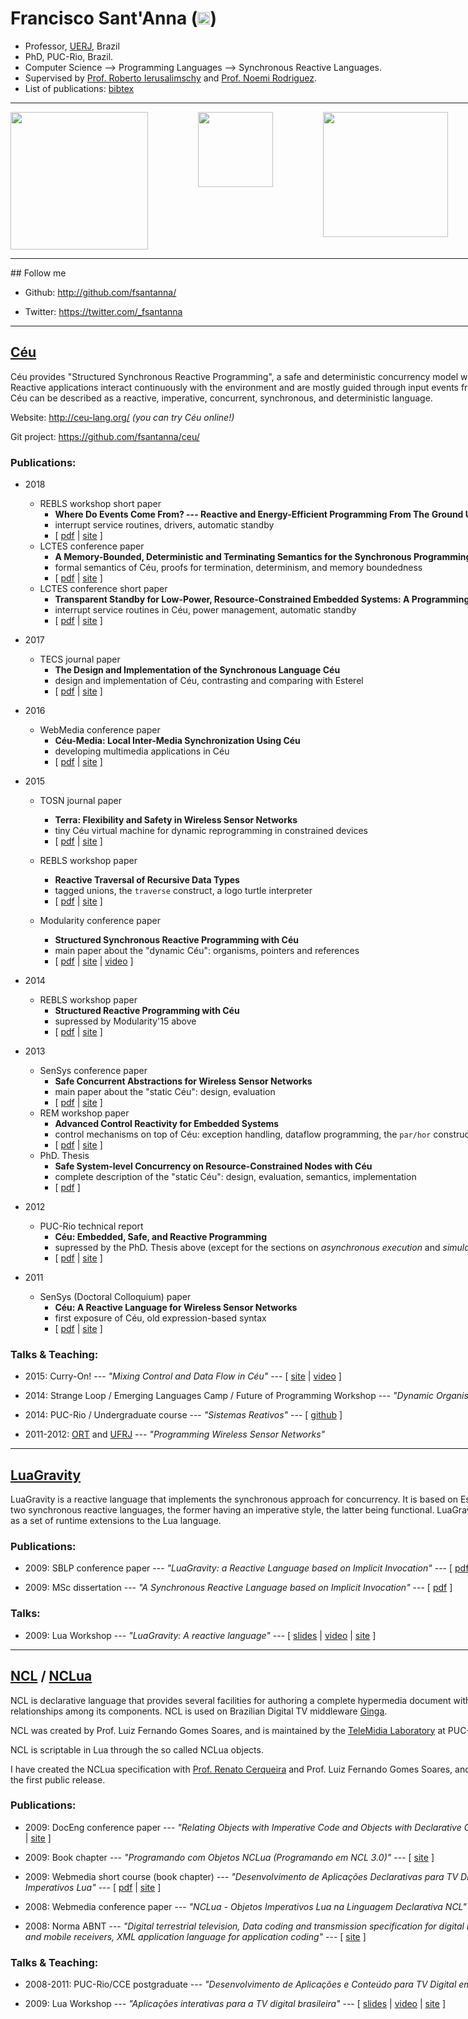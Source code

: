 <head>
    <title>Francisco Sant'Anna</title>
    <meta http-equiv="Content-Type" content="text/html; charset=UTF-8"/>

<script type="text/javascript">

  var _gaq = _gaq || [];
  _gaq.push(['_setAccount', 'UA-17746978-1']);
  _gaq.push(['_trackPageview']);

  (function() {
    var ga = document.createElement('script'); ga.type = 'text/javascript'; ga.async = true;
    ga.src = ('https:' == document.location.protocol ? 'https://ssl' : 'http://www') + '.google-analytics.com/ga.js';
    var s = document.getElementsByTagName('script')[0]; s.parentNode.insertBefore(ga, s);
  })();

</script>

</head>

<div style="width:1024">

<img src="chico2.jpg" align="right"/>

# Francisco Sant'Anna (<img src="email.png" height="20"/>)

* Professor, [UERJ](http://www.uerj.br/idiomas.php#gb), Brazil
* PhD, PUC-Rio, Brazil.
* Computer Science --> Programming Languages --> Synchronous Reactive 
  Languages.
* Supervised by
    [Prof. Roberto Ierusalimschy](http://www.inf.puc-rio.br/~roberto)
    and
    [Prof. Noemi Rodriguez](http://www.inf.puc-rio.br/~noemi).
* List of publications: [bibtex](fsantanna.bib)

<hr/>
## Research

<a href="#ceu">
<img width="220" src="ceu.png" style="float:left; margin-right: 80px;"/>
</a>

<a href="#luagravity">
<img width="120" src="luagravity.png" style="float:left; margin-right: 80px;"/>
</a>

<a href="#ncl">
<img width="200" src="ncl.png" style="float:left; margin-right: 80px;"/>
</a>

<div style="clear:both;"></div>

<hr/>
## Follow me

* Github:
    <http://github.com/fsantanna/>

* Twitter:
    <https://twitter.com/_fsantanna>

<!--
* Blog:
    <http://thesynchronousblog.wordpress.com/>
-->

<a name="ceu"></a>
<hr/>

## [Céu](http://ceu-lang.org)

<img align="right" src="ceu.png"/>

Céu provides "Structured Synchronous Reactive Programming", a safe and 
deterministic concurrency model with side effects.
<br/>
Reactive applications interact continuously with the environment and are mostly 
guided through input events from it.
<br/>
Céu can be described as a reactive, imperative, concurrent, synchronous, and 
deterministic language.

<!--
Céu has a memory footprint of around 3Kb of ROM and 100b of RAM (on a 16bits 
platform).
-->

Website: <http://ceu-lang.org/> *(you can try Céu online!)*

Git project: <https://github.com/fsantanna/ceu/>

<!--
Currently, it is restricted to static-only applications.
I'm looking for embedded systems developers interested in using Céu.
I can help with all support (i.e. coding) to integrate Céu with your platform.
-->

### Publications:

* 2018
    - REBLS workshop short paper
        - **Where Do Events Come From? --- Reactive and Energy-Efficient Programming From The Ground Up**
        - interrupt service routines, drivers, automatic standby
        - [ [pdf](ceu_rebls18.pdf) | [site][rebls18_site] ]
    - LCTES conference paper
        - **A Memory-Bounded, Deterministic and Terminating Semantics for the Synchronous Programming Language Céu**
        - formal semantics of Céu, proofs for termination, determinism, and memory boundedness
        - [ [pdf](ceu_lctes18_pre.pdf) | [site][lctes18_site] ]
    - LCTES conference short paper
        - **Transparent Standby for Low-Power, Resource-Constrained Embedded Systems: A Programming Language-Based Approach**
        - interrupt service routines in Céu, power management, automatic standby
        - [ [pdf](ceu_lctes18_short_pre.pdf) | [site][lctes18_site] ]

* 2017
    - TECS journal paper
        - **The Design and Implementation of the Synchronous Language Céu**
        - design and implementation of Céu, contrasting and comparing with Esterel
        - [ [pdf](ceu_tecs17_pre.pdf) | [site][tecs17_site] ]
        <!--* <small>**Recommended #4**</small>-->

* 2016
    - WebMedia conference paper
        - **Céu-Media: Local Inter-Media Synchronization Using Céu**
        - developing multimedia applications in Céu
        - [ [pdf](ceumedia_webmedia16_pre.pdf) | [site][ceumedia16_site] ]

* 2015
    - TOSN journal paper
        - **Terra: Flexibility and Safety in Wireless Sensor Networks**
        - tiny Céu virtual machine for dynamic reprogramming in constrained devices
        - [ [pdf](terra_tosn15_pre.pdf) | [site][tosn15_site] ]

    - REBLS workshop paper
        - **Reactive Traversal of Recursive Data Types**
        - tagged unions, the `traverse` construct, a logo turtle interpreter
        - [ [pdf](ceu_rebls15.pdf) | [site][rebls15_site] ]
        <!--* <small>**Recommended #3**</small>-->
    - Modularity conference paper
        - **Structured Synchronous Reactive Programming with Céu**
        - main paper about the "dynamic Céu": organisms, pointers and references
        - [ [pdf](ceu_mod15_pre.pdf) | [site][mod15_site] | [video][mod15_video] ]
        <!--* <small>**Recommended #2**</small>-->

* 2014
    - REBLS workshop paper
        - **Structured Reactive Programming with Céu**
        - supressed by Modularity'15 above
        - [ [pdf](ceu_rebls14_pre.pdf) | [site][rebls14_site] ]

* 2013
    - SenSys conference paper
        - **Safe Concurrent Abstractions for Wireless Sensor Networks**
        - main paper about the "static Céu": design, evaluation
        - [ [pdf](ceu_sensys13_pre.pdf) | [site][sensys13_site] ]
        <!--* <small>**Recommended #1**</small>-->
    - REM workshop paper
        - **Advanced Control Reactivity for Embedded Systems**
        - control mechanisms on top of Céu: exception handling, dataflow programming, the `par/hor` construct
        - [ [pdf](ceu_rem13_pre.pdf) | [site][rem13_site] ]
    - PhD. Thesis
        - **Safe System-level Concurrency on Resource-Constrained Nodes with Céu**
        - complete description of the "static Céu": design, evaluation, semantics, implementation
        - [ [pdf](ceu_phd.pdf) ]

* 2012
    - PUC-Rio technical report
        - **Céu: Embedded, Safe, and Reactive Programming**
        - supressed by the PhD. Thesis above (except for the sections on *asynchronous execution* and *simulation*)
        - [ [pdf](ceu_tr.pdf) | [site][tr_site] ]

* 2011
    - SenSys (Doctoral Colloquium) paper
        - **Céu: A Reactive Language for Wireless Sensor Networks**
        - first exposure of Céu, old expression-based syntax
        - [ [pdf](ceu_sensys11.pdf) | [site][dc_site] ]

[rebls18_site]:    https://2018.splashcon.org/track/rebls-2018-papers
[lctes18_site]:    https://conf.researchr.org/track/LCTES-2018/LCTES-2018-papers#program
[tecs17_site]:     https://dl.acm.org/citation.cfm?id=3035544
[ceumedia16_site]: http://dl.acm.org/citation.cfm?id=2976856
[tosn15_site]:     https://dl.acm.org/citation.cfm?id=2811267
[rebls15_site]:    http://www.guidosalvaneschi.com/REBLS/REBLS2015/
[mod15_site]:      http://www.aosd.net/2015/
[mod15_video]:     https://vimeo.com/110512582
[rebls14_site]:    http://www.guidosalvaneschi.com/REBLS/REBLS2014/
[sensys13_site]:   http://sensys.acm.org/2013/index.html
[rem13_site]:      http://soft.vub.ac.be/REM13/
[tr_site]:         http://bib-di.inf.puc-rio.br/techreports/2012.htm
[dc_site]:         http://www.cse.ust.hk/~lingu/SenSys11DC/

### Talks & Teaching:

* 2015: Curry-On!
    --- *"Mixing Control and Data Flow in Céu"*
    --- [ [site][curryon_site] | [video][curryon_video] ]

[curryon_site]: http://curry-on.org/
[curryon_video]: https://www.youtube.com/watch?v=aivVg9WMuMs

* 2014: Strange Loop / Emerging Languages Camp / Future of Programming Workshop 
    --- *"Dynamic Organisms in Céu"*
    --- [ [site][fpw_site] | [video][fpw_video] ]

[fpw_site]: http://www.future-programming.org/program.html
[fpw_video]: https://vimeo.com/110512582

* 2014: PUC-Rio / Undergraduate course
    --- *"Sistemas Reativos"*
    --- [ [github][reativos_github] ]

[reativos_github]: https://github.com/fsantanna/reativos/

* 2011-2012: [ORT](http://www.ort.org.br) and [UFRJ](http://www.ufrj.br)
    --- *"Programming Wireless Sensor Networks"*

<a name="luagravity"></a>
<hr/>

## [LuaGravity][luagravity]

[luagravity]: https://github.com/fsantanna/luagravity/

<img width="150" align="right" src="luagravity.png"/>

LuaGravity is a reactive language that implements the synchronous approach for 
concurrency.
It is based on Esterel and FrTime, two synchronous reactive languages, 
the former having an imperative style, the latter being functional.
LuaGravity is implemented as a set of runtime extensions to the Lua language.  

<!--
For an introductory video about LuaGravity, [click 
here](http://thesynchronousblog.wordpress.com/lua-workshop09-video/).

I have developed LuaGravity during my MSc and currently maintain it.

See [Reactive Server Pages (RSP)][rsp], a project that brings the concepts of 
LuaGravity to the realm of server-side web development.

[rsp]: http://www.lua.inf.puc-rio.br/~francisco/rsp/
-->

### Publications:

* 2009: SBLP conference paper
    --- *"LuaGravity: a Reactive Language based on Implicit Invocation"*
    --- [ [pdf](luagravity_sblp.pdf) ]

* 2009: MSc dissertation
    --- *"A Synchronous Reactive Language based on Implicit Invocation"*
    --- [ [pdf](luagravity_msc.pdf) ]

### Talks:

* 2009: Lua Workshop
    --- *"LuaGravity: A reactive language"*
    --- [ [slides][luagravity_luaws_video] | [video][luagravity_luaws_video] | [site][luagravity_luaws_site] ]

[luagravity_luaws_slides]: http://thesynchronousblog.files.wordpress.com/2009/11/gvt_luaws.pdf
[luagravity_luaws_video]: https://www.youtube.com/watch?v=6XMbQ3xjkzI
[luagravity_luaws_site]: http://www.lua.org/wshop09.html

<a name="ncl"></a>
<hr/>

## [NCL](http://www.ncl.org.br) / [NCLua][nclua]

[nclua]: http://www.telemidia.puc-rio.br/~francisco/nclua/

<img width="150" align="right" src="nclua.png"/>
<img align="right" src="ncl.png"/>

NCL is declarative language that provides several facilities for authoring a 
complete hypermedia document with synchronization relationships among its 
components.
NCL is used on Brazilian Digital TV middleware 
[Ginga](http://www.ginga.org.br).

NCL was created by Prof. Luiz Fernando Gomes Soares, and is maintained by the 
[TeleMidia Laboratory](http://www.telemidia.puc-rio.br) at PUC-Rio.

NCL is scriptable in Lua through the so called NCLua objects.

I have created the NCLua specification with [Prof. Renato 
Cerqueira](http://www.inf.puc-rio.br/~rcerq) and Prof. Luiz Fernando Gomes 
Soares, and have implemented the first public release.

### Publications:

* 2009: DocEng conference paper
    --- *"Relating Objects with Imperative Code and Objects with
          Declarative Code through NCL Glue Language"*
    --- [ [pdf](nclua_doceng.pdf) | [site][nclua_doceng] ]

* 2009: Book chapter
    --- *"Programando com Objetos NCLua (Programando em NCL 3.0)"*
    --- [ [site][nclua_book] ]

* 2009: Webmedia short course (book chapter)
    --- *"Desenvolvimento de Aplicações Declarativas para TV Digital no 
          Middleware Ginga com Objetos Imperativos Lua"*
    --- [ [pdf](nclua_shortcourse.pdf) | [site][nclua_shortcourse] ]

* 2008: Webmedia conference paper
    --- *"NCLua - Objetos Imperativos Lua na Linguagem Declarativa NCL"*
    --- [ [slides](nclua_webmedia_slides.pdf) | [pdf](nclua_webmedia.pdf) | [site][nclua_webmedia] ]

* 2008: Norma ABNT
    --- *"Digital terrestrial television, Data coding and transmission
         specification for digital broadcasting, Part 2: Ginga-NCL for
         fixed and mobile receivers, XML application language for
         application coding"*
    --- [ [site][nclua_abnt] ]

[nclua_doceng]: http://doceng09.cs.unibw.de/
[nclua_book]: http://www.elsevier.com.br/site/produtos/Detalhe-Produto.aspx?tid=3826&seg=6&isbn=9788535234572
[nclua_shortcourse]: http://www.sbc.org.br/ce-webmedia/webmedia2009/
[nclua_webmedia]: http://www.inf.ufes.br/webmedia2008/webmedia2008_home.html
[nclua_abnt]: http://www.forumsbtvd.org.br/

### Talks & Teaching:

* 2008-2011: PUC-Rio/CCE postgraduate
    --- *"Desenvolvimento de Aplicações e Conteúdo para TV Digital em Ginga-NCL"*
    --- [ [site][nclua_cce] ]

* 2009: Lua Workshop
    --- *"Aplicações interativas para a TV digital brasileira"*
    --- [ [slides](nclua_luaws.pdf) | [video][nclua_luaws_video] | [site][nclua_luaws_site] ]

[nclua_cce]: http://www.cce.puc-rio.br/informatica/tvdigital.htm
[nclua_luaws_video]: mms://midia.com.puc-rio.br/integra/20091109_lua2tarde1.wmv
[nclua_luaws_site]: http://www.lua.org/wshop09.html

<br/>

<!--
<hr/>

## [Lua](http://www.lua.org)

<img width="150" align="right" src="lua.png"/>

Lua is a powerful, fast, lightweight, embeddable scripting language.

Lua combines simple procedural syntax with powerful data description constructs 
based on associative arrays and extensible semantics.
Lua is dynamically typed, runs by interpreting bytecode for a register-based 
virtual machine, and has automatic memory management with incremental garbage 
collection, making it ideal for configuration, scripting, and rapid 
prototyping.

The Lua language is designed, implemented, and maintained at PUC-Rio by Profs. 
[Roberto Ierusalismchy](http://www.inf.puc-rio.br/~roberto/), [Waldemar 
Celes](http://www.inf.puc-rio.br/~celes/), and [Luiz Henrique de 
Figueiredo](http://www.tecgraf.puc-rio.br/~lhf/).

Most of my researching and teaching is related to the Lua language.

### Talks & Teaching:

* 2010-2012: [ORT](http://www.ort.org.br)
    --- *"Programação em Lua"*

* 2010: JAI short course
    --- *"Introdução à Linguagem Lua"*
    --- [ [site][lua_unicentro] ]

* 2010: ERBASE short course
    --- *"Programação na Linguagem Lua"*
    --- [ [site][lua_erbase] ]

[lua_unicentro]: http://eventos.unicentro.br/jai2010/
[lua_erbase]: http://www.fejal.com.br/erbase2010/index.php
-->

<br/> <br/> <br/> <br/> <br/> <br/> <br/> <br/> <br/> <br/> <br/> <br/>
<br/> <br/> <br/> <br/> <br/> <br/> <br/> <br/> <br/> <br/> <br/> <br/>

</div>

